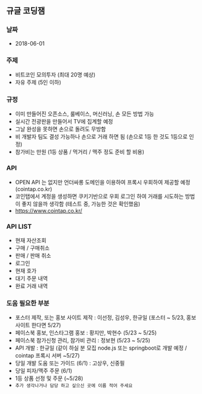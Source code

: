 ## 규글 코딩잼

### 날짜
- 2018-06-01

### 주제
- 비트코인 모의투자 (최대 20명 예상)
- 자유 주제 (5인 이하)

### 규정
- 이미 만들어진 오픈소스, 룰베이스, 머신러닝, 손 모든 방법 가능
- 실시간 전광판을 만들어서 TV에 집계할 예정
- 그날 완성을 못하면 손으로 돌려도 무방함
- 비 개발자 팀도 결성 가능하나 손으로 거래 하면 됨 (손으로 1등 한 것도 1등으로 인정)
- 참가비는 만원 (1등 상품 / 먹거리 / 맥주 정도 준비 할 비용)

### API
- OPEN API 는 없지만 언더싸롱 도메인을 이용하여 프록시 우회하여 제공할 예정 (cointap.co.kr)
- 코인탭에서 계정을 생성하면 쿠키기반으로 우회 로그인 하여 거래를 시도하는 방법이 좋지 않을까 생각함 (테스트 중, 가능한 것은 확인했음)
- https://www.cointap.co.kr/ 


### API LIST
- 현재 자산조회
- 구매 / 구매취소
- 판매 / 판매 취소
- 로그인
- 현재 호가
- 대기 주문 내역
- 완료 거래 내역

### 도움 필요한 부분
- 포스터 제작, 또는 홍보 사이트 제작 : 이선정, 김성우, 한규일 (포스터 ~ 5/23, 홍보사이트 한다면 5/27)
- 페이스북 홍보, 인스타그램 홍보 : 황지만, 박현수 (5/23 ~ 5/25)
- 페이스북 참가신청 관리, 참가비 관리 : 정보현 (5/23 ~ 5/25)
- API 개발 : 한규일 (같이 하실 분 모집 node.js 또는 springboot로 개발 예정 / cointap 프록시 서버 ~5/27)
- 당일 개발 도움 또는 가이드 (6/1) : 고상우, 신중필 
- 당일 피자/맥주 주문 (6/1)
- 1등 상품 선정 및 주문 (~5/28)
- `추가 생각나거나 담당 하고 싶으신 곳에 이름 적어 주세요`
